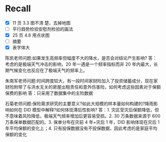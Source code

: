 # Recall

- [x] 11 页 3.3 图不清 楚，去掉地图
- [ ] 平行趋势检验安慰剂检验的画法
- [x] 25 页 4.8 用点状图
- [ ] 摘要
- [x] 表字体大

陈凯老师问题:如果发生高频率但幅度不大的降水，是否会对结论产生影响?
答：考虑的是极端天气冲击的影响，20 年一遇是一个频率指标而非 20 年内最大，长期气候变化也反应在了极端天气的频率上。

朱南军老师问题:时间跨度较大，有一段时间家财险加入了投资储蓄成分，现在家财险附带了与洪水无关的房屋出租责任和意外伤害险，如何考虑这些因素对于保额保费的影响
答：只采用了数据集中的主险数据

石菊老师问题:保险需求研究的主要意义?如此大规模的样本量如何构建的?降雨影响如何在 DID 模型中解释?如何体现滞后性影响?
答：1. 灾区受灾后保额降低，但不意味着风险降低，极端天气频率增加后更容易受损。2. 30 万条数据来源于 600 万条保单数据匹配的。3. 保单分布在灾前 4 年+灾后 1 年，DID 影响体现在灾后 1 年平均保额的变化上；4. 只有投保数据没有不投保数据，因此考虑的是家庭平均保额的变化
